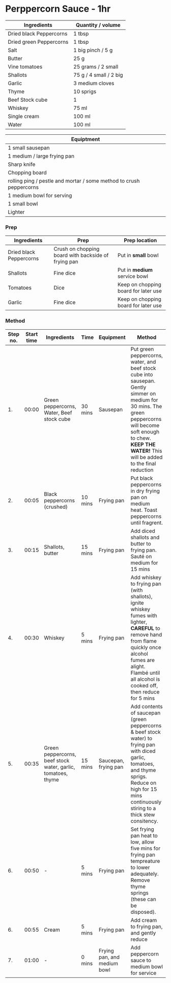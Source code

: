 # Perppercorn Sauce - 1hr

| Ingredients | Quantity / volume |
| --- | --- |
| Dried black Peppercorns | 1 tbsp |
| Dried green Peppercorns | 1 tbsp |
| Salt | 1 big pinch / 5 g |
| Butter | 25 g |
| Vine tomatoes | 25 grams / 2 small |
| Shallots | 75 g / 4 small / 2 big |
| Garlic | 3 medium cloves |
| Thyme | 10 sprigs |
| Beef Stock cube | 1 |
| Whiskey | 75 ml |
| Single cream | 100 ml |
| Water | 100 ml |

| Equiptment |
| --- |
| 1 small sausepan |
| 1 medium / large frying pan |
| Sharp knife |
| Chopping board |
| rolling ping / pestle and mortar / some method to crush peppercorns |
| 1 medium bowl for serving |
| 1 small bowl |
| Lighter |

### Prep
| Ingredients | Prep | Prep location |
| --- | --- | --- |
| Dried black Peppercorns | Crush on chopping board with backside of frying pan | Put in **small** bowl |
| Shallots | Fine dice | Put in **medium** service bowl |
| Tomatoes | Dice | Keep on chopping board for later use |
| Garlic | Fine dice | Keep on chopping board for later use |



### Method

| Step no. | Start time | Ingredients | Time | Equipment | Method | Addititional notes |
| --- | --- | --- | --- | --- | --- | --- |
| 1. | 00:00 | Green peppercorns, Water, Beef stock cube | 30 mins | Sausepan | Put green peppercorns, water, and beef stock cube into sausepan.  Gently simmer on medium for 30 mins.  The green peppercorns will become soft enough to chew.  **KEEP THE WATER!**  This will be added to the final reduction | **Keep the water / do not drain the green peppercorns** |
| 2. | 00:05 | Black peppercorns (crushed) | 10 mins | Frying pan | Put black peppercorns in dry frying pan on medium heat.  Toast peppercorns until fragrent. | Clean first bowl - this is no longer needed |
| 3. | 00:15 | Shallots, butter | 15 mins | Frying pan | Add diced shallots and butter to frying pan.  Sauté on medium for 15 mins | Keep second bowl, this can be used for serving peppercorn sauce |
| 4. | 00:30 | Whiskey | 5 mins | Frying pan |  Add whiskey to frying pan (with shallots), ignite whiskey fumes with lighter, **CAREFUL** to remove hand from flame quickly once alcohol fumes are alight.  Flambé until all alcohol is cooked off, then reduce for 5 mins | Remove hand quickly from whiskey flames, unless you want chared hand / arm hairs |
| 5. | 00:35 | Green peppercorns, beef stock water, garlic, tomatoes, thyme | 15 mins | Saucepan, frying pan | Add contents of saucepan (green peppercorns & beef stock water) to frying pan with diced garlic, tomatoes, and thyme sprigs.  Reduce on high for 15 mins continuously stiring to a thick stew consitency. | Clean sausepan, this is no longer needed |
| 6. | 00:50 | - | 5 mins | Frying pan | Set frying pan heat to low, allow five mins for frying pan tempreature to lower adequately.  Remove thyme springs (these can be disposed). | This is to prevent the cream going into a hot pan and curdling |
| 6. | 00:55 | Cream | 5 mins | Frying pan | Add cream to frying pan, and gently reduce | - |
| 7. | 01:00 | - | 0 mins | Frying pan, and medium bowl | Add peppercorn sauce to medium bowl for service | - |

